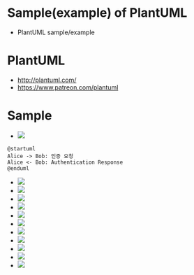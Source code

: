 # Sample(example) of PlantUML 
- PlantUML sample/example
# PlantUML
- http://plantuml.com/
- https://www.patreon.com/plantuml
# Sample
- ![](sample/file1.png)
```startuml
@startuml 
Alice -> Bob: 인증 요청
Alice <- Bob: Authentication Response 
@enduml
```
- ![](sample/file2.png)
- ![](sample/file3.png)
- ![](sample/file4.png)
- ![](sample/file5.png)
- ![](sample/file6.png)
- ![](sample/file7.png)
- ![](sample/file8.png)
- ![](sample/file9.png)
- ![](sample/fileA.png)
- ![](sample/fileB.png)
- ![](sample/fileC.png)

